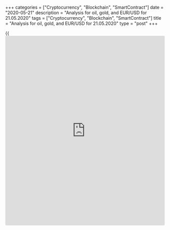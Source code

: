 +++
categories = ["Cryptocurrency", "Blockchain", "SmartContract"]
date = "2020-05-21"
description = "Analysis for oil, gold, and EUR/USD for 21.05.2020"
tags = ["Cryptocurrency", "Blockchain", "SmartContract"]
title = "Analysis for oil, gold, and EUR/USD for 21.05.2020"
type = "post"
+++

{{<iframe id="large-banner" src="https://www.bounty.group/#slide=2.0" width="100%" height="600" scrolling="no" style="border: 0px solid rgb(216, 221, 230); border-radius: 3px;">}}

May 21, 2020

May 21, 2020

Analysis for oil, gold, and EUR/USD for 21.05.2020Alex Rodiоnov

###  **USCrude – oil**

Oil price continues rising, it is approaching Target Zone 4 [34.17 –
33.42]. The uptrend key support moves to the zone of [23.75 – 22.85].
Expect the zone test and enter purchases at good prices.

![LiteForex: Analysis for oil, gold, and EUR/USD for 21.05.2020][1]

Gold Zone 3 [30.04 — 29.67] was broken out yesterday. Now, the target in
the short-term uptrend is Target Zone 4 [34.17 - 33.42].

Strong support zones to enter purchases are:

  1. Additional Zone [30.50 - 30.28];
  2. Intermediary Zone [28.25 — 27.80].

I suggest expecting the price correction down to these zones and look
for a buy pattern.

![LiteForex: Analysis for oil, gold, and EUR/USD for 21.05.2020][2]

 **[USCrude][3]Trading ideas for today:  **

  1. Buy according to the pattern in Additional Zone [30.50 - 30.28]. TakeProfit: 32.60, Target Zone 4 [34.17 - 33.42]. StopLoss: according to the pattern rules.

  2. Buy according to the pattern in Intermediary Zone [28.25 - 27.80]. TakeProfit: 32.60, Target Zone 4 [34.17 - 33.42]. StopLoss: according to the pattern rules.

* * *

###  **XAUUSD – gold**

The gold middle-term uptrend continues. The price is now trading under
the resistance Target Zone 5 [1757.2 - 1751.2]. If buyers break the
resistance out, the next growth target will be Target Zone 6 [1817.2 –
1811.2].

The trend border is at [1673.6 — 1664.4].

![LiteForex: Analysis for oil, gold, and EUR/USD for 21.05.2020][4]

The short-term trend is up. The price is now trading in the correction.
The correction target is likely to be at Intermediary Zone [1719.3 –
1714.8].

Players were testing the intraday resistance Additional Zone [1751.0 –
1748.7]. It wasn’t broken out, and the price has started declining. If
you have sell trades entered in this zone, I recommend moving them to
the breakeven.

If the price starts rising from the current levels, and Additional Zone
is broken out, we shall enter purchases on the retest with the target at
Gold Zone [1801.1 — 1796.5].

![LiteForex: Analysis for oil, gold, and EUR/USD for 21.05.2020][5]



[ **XAUUSD**][6] **Trading ideas for today:**

  1. Hold down sell trades entered in the zone of [1752.0 - 1740.0]. TakeProfit: Intermediary Zone [1719.3 - 1714.8]. StopLoss: at the breakeven.
  2. If Additional Zone [1751.0 — 1748.7] is broken out, buy on the retest. TakeProfit: Gold Zone [1801.1 - 1796.5]. StopLoss: below the local low.

* * *

###  **EURUSD – euro/dollar**

The EUR/USD continues rising. The middle-term trend is up. The growth
target is to break through the high of May 1 and reach Target Zone 2
[1.1109 – 1.1091]. One can consider buy trades on the 50% correction
opposite to the previous impulse.

![LiteForex: Analysis for oil, gold, and EUR/USD for 21.05.2020][7]

The EUR/USD short-term trend is up. The target for purchases entered in
Additional Zone [1.0930 – 1.0926] was reached yesterday. The price is
being corrected again today, it is testing the new Additional Zone
[1.0953 – 1.0949].

I recommend entering new purchases according to the pattern in the zone
with the target at yesterday’s high.

The second zone to enter purchases is Intermediary Zone [1.0908 –
1.0899]. This is the border of the uptrend.

![LiteForex: Analysis for oil, gold, and EUR/USD for 21.05.2020][8]



 **[EURUSD][9] Trading ideas for today: **

  1. Buy according to the pattern in Additional Zone [1.0953 - 1.0949]. TakeProfit: 1.10. StopLoss: according to the pattern rules.

  2. Buy according to the pattern in Intermediary Zone [1.0908 - 1.0899]. TakeProfit: 1.10. StopLoss: according to the pattern rules.

> IZ - Intermediary Zone: responsible for the price momentum reversing

>

> TZ - Target Zone: a zone that is 75% likely to be reached after IZ
breakout.

>

> GZ - Gold Zone: zone in the medium-term momentum.

>

> All zones are calculated based on the average [daily](https://www.fintecher.org/2020/03/03/forex-trading-daily-strategy/) price of the
instrument and margin requirements of the futures.

* * *

P.S. Did you like my article? Share it in social networks: it will be
the best “thank you" :)

Ask me questions and comment below. I’ll be glad to answer your
questions and give necessary explanations.

 **Useful links:**

  * I recommend trying to trade with a reliable broker [here][10]. The system allows you to trade by yourself or copy successful traders from all across the globe.
  * Use my promo-code BLOG for getting deposit bonus 50% on LiteForex platform. Just enter this code in the appropriate field while [depositing][11] your trading account.
  * Telegram channel with high-quality analytics, Forex reviews, training articles, and other useful things for traders <t.me/liteforex>

## Price chart of XAUUSD in real time mode

![Analysis for oil, gold, and EUR/USD for 21.05.2020][12]

The content of this article reflects the author’s opinion and does not
necessarily reflect the official position of LiteForex. The material
published on this page is provided for informational purposes only and
should not be considered as the provision of investment advice for the
purposes of Directive 2004/39/EC.

Rate this article:

{{value}}

( {{count}} {{title}} )

   1. cdn.liteforex.com/cache/uploads/blog_post/commodities/analytics/WTI_analysis_210520_1.png?w=30&s=a0a18f8229b54f7ebf903720ccff9e44
   2. cdn.liteforex.com/cache/uploads/blog_post/commodities/analytics/WTI_analysis_210520_2.png?w=30&s=6226efa04b48321b9a53fac670dda65d
   3. my.liteforex.com/trading?type=oil
   4. cdn.liteforex.com/cache/uploads/blog_post/commodities/analytics/XAUUSD_analysis_210520_1.png?w=30&s=5655a2d81f9a0d61d5a6d5bffda83412
   5. cdn.liteforex.com/cache/uploads/blog_post/commodities/analytics/XAUUSD_analysis_210520_2.png?w=30&s=0e014530fe423fa785e6533bafc45d7e
   6. my.liteforex.com/trading/chart?symbol=XAUUSD&returnUrl=true
   7. cdn.liteforex.com/cache/uploads/blog_post/commodities/analytics/EURUSD_analysis_210520_1.png?w=30&s=fd1667f74e4b9f8676ceb3c6f6342f1c
   8. cdn.liteforex.com/cache/uploads/blog_post/commodities/analytics/EURUSD_analysis_210520_2.png?w=30&s=f81fb6c32a85ab2d088f852ff6c1d22a
   9. my.liteforex.com/trading/chart?symbol=EURUSD
   10. my.liteforex.com/?category=analysts-opinions&slug=analysis-for-oil-gold-and-eurusd-for-21052020&openPopup=%2Fregistration%2Fpopup&utm_source=blog&utm_medium=article&utm_campaign=bonus
   11. my.liteforex.com/deposit/?category=analysts-opinions&slug=analysis-for-oil-gold-and-eurusd-for-21052020&promo_code=BLOG&utm_source=blog&utm_medium=article&utm_campaign=bonus
   12. cdn.liteforex.com/cache/uploads/blog_post/commodities/gold_50_1000x545.jpg?q=75&w=1000&s=7651b5182b5890aed7774270c58816c8